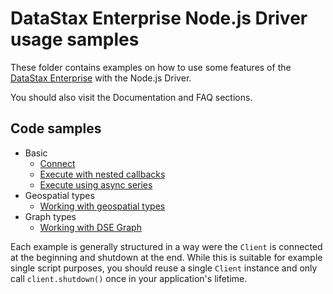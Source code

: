 # DataStax Enterprise Node.js Driver usage samples

These folder contains examples on how to use some features of the [DataStax Enterprise][dse] with the Node.js Driver.

You should also visit the Documentation and FAQ sections.

## Code samples
- Basic
  - [Connect](basic/basic-connect.js)
  - [Execute with nested callbacks](basic/basic-execute.js)
  - [Execute using async series](basic/basic-execute-flow.js)
- Geospatial types
  - [Working with geospatial types](geotypes/intro.js)
- Graph types
  - [Working with DSE Graph](graph/intro.js)

Each example is generally structured in a way were the `Client` is connected at the beginning and shutdown at the end.
While this is suitable for example single script purposes, you should reuse a single `Client` instance and
only call `client.shutdown()` once in your application's lifetime.

[dse]: http://www.datastax.com/products/datastax-enterprise
[mailing-list]: https://groups.google.com/a/lists.datastax.com/forum/#!forum/nodejs-driver-user